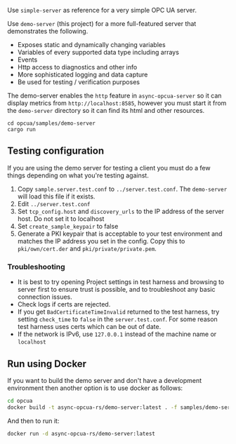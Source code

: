 Use `simple-server` as reference for a very simple OPC UA server.

Use `demo-server` (this project) for a more full-featured server that demonstrates the following.

- Exposes static and dynamically changing variables
- Variables of every supported data type including arrays
- Events
- Http access to diagnostics and other info
- More sophisticated logging and data capture
- Be used for testing / verification purposes

The demo-server enables the `http` feature in `async-opcua-server` so it can display metrics
from `http://localhost:8585`, however you must start it from the `demo-server` directory so it can find its html
and other resources.

```
cd opcua/samples/demo-server
cargo run
```

## Testing configuration

If you are using the demo server for testing a client you must do a few things depending on what you're testing
against.

1. Copy `sample.server.test.conf` to `../server.test.conf`. The `demo-server` will load this file
   if it exists.
2. Edit `../server.test.conf`
3. Set `tcp_config.host` and `discovery_urls` to the IP address of the server host. Do not set it to localhost
4. Set `create_sample_keypair` to false
5. Generate a PKI keypair that is acceptable to your test environment and matches the IP address you set in the config. Copy
   this to `pki/own/cert.der` and `pki/private/private.pem`.

### Troubleshooting

- It is best to try opening Project settings in test harness and browsing to server first to ensure trust is possible, and to troubleshoot any basic connection issues.
- Check logs if certs are rejected.
- If you get `BadCertificateTimeInvalid` returned to the test harness, try setting `check_time`
  to `false` in the `server.test.conf`. For some reason test harness uses certs which can be out of date.
- If the network is IPv6, use `127.0.0.1` instead of the machine name or `localhost`

## Run using Docker

If you want to build the demo server and don't have a development environment then another option is to use docker as follows:

```sh
cd opcua
docker build -t async-opcua-rs/demo-server:latest . -f samples/demo-server/Dockerfile
```

And then to run it:

```sh
docker run -d async-opcua-rs/demo-server:latest
```
